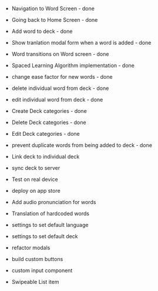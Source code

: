 - Navigation to Word Screen - done
- Going back to Home Screen - done
- Add word to deck - done
- Show tranlation modal form when a word is added  - done 
- Word transitions on Word screen - done 
- Spaced Learning Algorithm implementation - done

- change ease factor for new words - done 
- delete individual word from deck - done
- edit individual word from deck - done
- Create Deck categories - done 
- Delete Deck categories - done
- Edit Deck categories - done

- prevent duplicate words from being added to deck - done

- Link deck to individual deck

- sync deck to server
- Test on real device
- deploy on app store


- Add audio pronunciation for words
- Translation of hardcoded words 
- settings to set default language
- settings to set default deck


- refactor modals 
- build custom buttons
- custom input component
- Swipeable List item
